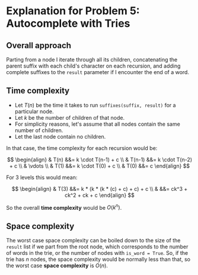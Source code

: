 # Explanation for Problem 5: Autocomplete with Tries

## Overall approach

Parting from a node I iterate through all its children, concatenating the parent suffix with each child's character on
each recursion, and adding complete suffixes to the `result` parameter if I encounter the end of a word.

## Time complexity

- Let $T(n)$ be the time it takes to run `suffixes(suffix, result)` for a particular node.
- Let $k$ be the number of children of that node.
- For simplicity reasons, let's assume that all nodes contain the same number of children. 
- Let the last node contain no children.

In that case, the time complexity for each recursion would be:

$$
\begin{align}
& T(n) &&= k \cdot T(n-1) + c \\
& T(n-1) &&= k \cdot T(n-2) + c \\
& \vdots \\
& T(1) &&= k \cdot T(0) + c \\
& T(0) &&= c
\end{align}
$$

For 3 levels this would mean:

$$
\begin{align}
& T(3) &&= k * (k * (k * (c) + c) + c) + c \\
& &&= ck^3 + ck^2 + ck + c
\end{align}
$$

So the overall **time complexity** would be $O(k^n)$.

## Space complexity

The worst case space complexity can be boiled down to the size of the `result` list if we part from the root node, which
corresponds to the number of words in the trie, or the number of nodes with `is_word = True`. So, if the trie has $n$ 
nodes, the space complexity would be normally less than that, so the worst case **space complexity** is $O(n)$.